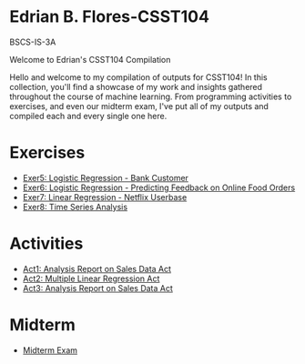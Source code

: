 # Edrian B. Flores-CSST104
BSCS-IS-3A

Welcome to Edrian's CSST104 Compilation

Hello and welcome to my compilation of outputs for CSST104!
In this collection, you'll find a showcase of my work and insights gathered throughout the course of machine learning. 
From programming activities to exercises, and even our midterm exam,
I've put all of my outputs and compiled each and every single one here. 


# Exercises
- <a href="Colab Notebooks/Exercises/3A-FLORES-EXER5.ipynb">Exer5: Logistic Regression - Bank Customer </a>	
- <a href="Colab Notebooks/Exercises/3A-FLORES-EXER6.ipynb">Exer6: Logistic Regression - Predicting Feedback on Online Food Orders </a>	
- <a href="Colab Notebooks/Exercises/3A-FLORES-EXER7.ipynb">Exer7: Linear Regression - Netflix Userbase </a>	
- <a href="Colab Notebooks/Exercises/3A-FLORES-EXER8.ipynb">Exer8: Time Series Analysis </a>	


# Activities
- <a href="Colab Notebooks/Activities/FloresEd-Linear Regression Act.ipynb">Act1: Analysis Report on Sales Data Act</a>
- <a href="Colab Notebooks/Activities/FloresEd_Multiple Linear Regression Act.ipynb">Act2: Multiple Linear Regression Act</a>
- <a href="Colab Notebooks/Activities/FloresEd-Analysis Report on Sales Data Act.ipynb">Act3: Analysis Report on Sales Data Act</a>

# Midterm
- <a href="Colab Notebooks/Midterm/3A- FLORES- MIDTERM.ipynb"> Midterm Exam </a>
 
